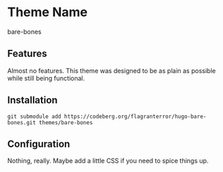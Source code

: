 # Theme Name

bare-bones 

## Features

Almost no features. This theme was designed to be as plain as 
possible while still being functional. 

## Installation

```
git submodule add https://codeberg.org/flagranterror/hugo-bare-bones.git themes/bare-bones
```

## Configuration

Nothing, really. Maybe add a little CSS if you need to spice things up. 
